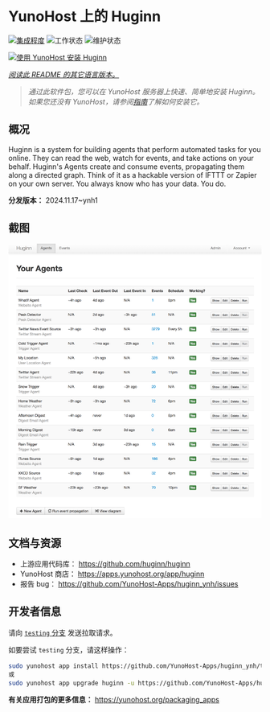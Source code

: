 <!--
注意：此 README 由 <https://github.com/YunoHost/apps/tree/master/tools/readme_generator> 自动生成
请勿手动编辑。
-->

# YunoHost 上的 Huginn

[![集成程度](https://dash.yunohost.org/integration/huginn.svg)](https://ci-apps.yunohost.org/ci/apps/huginn/) ![工作状态](https://ci-apps.yunohost.org/ci/badges/huginn.status.svg) ![维护状态](https://ci-apps.yunohost.org/ci/badges/huginn.maintain.svg)

[![使用 YunoHost 安装 Huginn](https://install-app.yunohost.org/install-with-yunohost.svg)](https://install-app.yunohost.org/?app=huginn)

*[阅读此 README 的其它语言版本。](./ALL_README.md)*

> *通过此软件包，您可以在 YunoHost 服务器上快速、简单地安装 Huginn。*  
> *如果您还没有 YunoHost，请参阅[指南](https://yunohost.org/install)了解如何安装它。*

## 概况

Huginn is a system for building agents that perform automated tasks for you online. They can read the web, watch for events, and take actions on your behalf. Huginn's Agents create and consume events, propagating them along a directed graph. Think of it as a hackable version of IFTTT or Zapier on your own server. You always know who has your data. You do.

**分发版本：** 2024.11.17~ynh1

## 截图

![Huginn 的截图](./doc/screenshots/your-agents.png)

## 文档与资源

- 上游应用代码库： <https://github.com/huginn/huginn>
- YunoHost 商店： <https://apps.yunohost.org/app/huginn>
- 报告 bug： <https://github.com/YunoHost-Apps/huginn_ynh/issues>

## 开发者信息

请向 [`testing` 分支](https://github.com/YunoHost-Apps/huginn_ynh/tree/testing) 发送拉取请求。

如要尝试 `testing` 分支，请这样操作：

```bash
sudo yunohost app install https://github.com/YunoHost-Apps/huginn_ynh/tree/testing --debug
或
sudo yunohost app upgrade huginn -u https://github.com/YunoHost-Apps/huginn_ynh/tree/testing --debug
```

**有关应用打包的更多信息：** <https://yunohost.org/packaging_apps>
